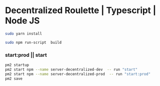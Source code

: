 # Decentralized Roulette | Typescript | Node JS 

```sh
sudo yarn install       

```

```sh
sudo npm run-script  build
```

### start:prod || start 
```sh
pm2 startup
pm2 start npm --name server-decentralized-dev  -- run "start" 
pm2 start npm --name server-decentralized-prod  -- run "start:prod" 
pm2 save
``` 

